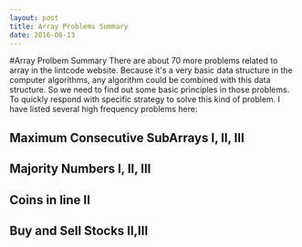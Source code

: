 ```yaml
---
layout: post
title: Array Problems Summary
date: 2016-06-13
---
```


#Array Prolbem Summary
There are about 70 more problems related to array in the lintcode website. Because it's a very basic data structure in the computer algorithms, any algorithm could be combined with this data structure. So we need to find out some basic principles in those problems. To quickly respond with specific strategy to solve this kind of problem. I have listed several high frequency problems here:

## Maximum Consecutive SubArrays I, II, III
## Majority Numbers I, II, III
## Coins in line II
## Buy and Sell Stocks II,III
